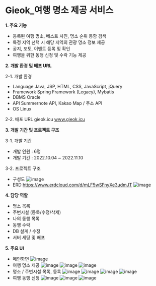 # Gieok_여행 명소 제공 서비스

**1. 주요 기능**
- 등록된 여행 명소, 베스트 사진, 명소 순위 통함 검색
- 특정 지역 선택 시 해당 지역의 관광 명소 정보 제공
- 공지, 포토, 이벤트 등록 및 확인
- 여행을 위한 동행 신청 및 수락 기능 제공


**2. 개발 환경 및 배포 URL**

2-1. 개발 환경
- Language
Java, JSP, HTML, CSS, JavaScript, jQuery
- Framework
Spring Framework (Legacy), Mybatis
- DBMS
Oracle
- API
Summernote API, Kakao Map / 주소 API
- OS
Linux

2-2. 배포 URL
gieok.icu
www.gieok.icu


**3. 개발 기간 및 프로젝트 구조**

3-1. 개발 기간
- 개발 인원 : 6명
- 개발 기간 : 2022.10.04 ~ 2022.11.10

3-2. 프로젝트 구조
- 구성도
![image](https://user-images.githubusercontent.com/108389588/212534580-b2549274-5547-45e0-8ded-98d56f29120e.png)
- ERD
https://www.erdcloud.com/d/mLF5wSFnyXe3udmJT
![image](https://user-images.githubusercontent.com/108389588/212534594-896393b3-75db-462b-a48d-15152f3e8882.png)


**4. 담당 역할**
- 명소 목록
- 주변시설 (등록/수정/삭제)
- 나의 동행 목록
- 동행 수락
- DB 설계 / 수정
- 서버 세팅 및 배포


**5. 주요 UI**
- 메인화면
![image](https://user-images.githubusercontent.com/108389588/212534807-354b4954-b4ff-49d6-93ff-b257016f4d4b.png)
- 여행 명소 제공
![image](https://user-images.githubusercontent.com/108389588/212534827-bc7169eb-5851-4d27-803c-ab1ded21247e.png)
![image](https://user-images.githubusercontent.com/108389588/212534829-f8a6247d-491c-4b89-b1ed-fe0424071335.png)
![image](https://user-images.githubusercontent.com/108389588/212534837-0285d33a-87ef-47c8-964e-d6d137f9966e.png)
- 명소 / 주변시설 목록, 등록
![image](https://user-images.githubusercontent.com/108389588/212534895-e8c5b668-9995-44a4-80cc-675310f69a21.png)
![image](https://user-images.githubusercontent.com/108389588/212534893-a0775a56-5d30-4fa0-9f8a-3cebfe09f631.png)
![image](https://user-images.githubusercontent.com/108389588/212534904-b603a3db-eeb6-4f44-89f4-780225be9498.png)
![image](https://user-images.githubusercontent.com/108389588/212534899-2c3725cc-1c9a-49e2-a7de-5a26f39d5c39.png)
- 여행 동행 신청
![image](https://user-images.githubusercontent.com/108389588/212534957-c424e1ec-b9a0-4228-b128-ae5bf0b4a989.png)
![image](https://user-images.githubusercontent.com/108389588/212534966-b244bacd-ad03-43dd-8fb0-4d4eaa82b348.png)
![image](https://user-images.githubusercontent.com/108389588/212534973-56784cac-0371-4b2d-9d7a-fa800afd93d1.png)
